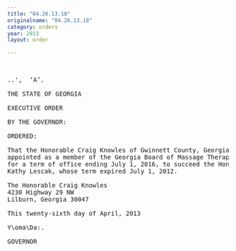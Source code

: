 ```yaml
---
title: "04.26.13.18"
originalname: "04.26.13.18"
category: orders
year: 2013
layout: order

---
```

<pre>
 

..',  ‘A’.

THE STATE OF GEORGIA

EXECUTIVE ORDER

BY THE GOVERNOR:

ORDERED:

That the Honorable Craig Knowles of Gwinnett County, Georgia, is
appointed as a member of the Georgia Board of Massage Therapy,
for a term of office ending July 1, 2016, to succeed the Honorable
Kathy Lescak, whose term expired July 1, 2012.

The Honorable Craig Knowles
4230 Highway 29 NW
Lilburn, Georgia 30047

This twenty-sixth day of April, 2013

Y\oma\Da:.

GOVERNOR

</pre>
